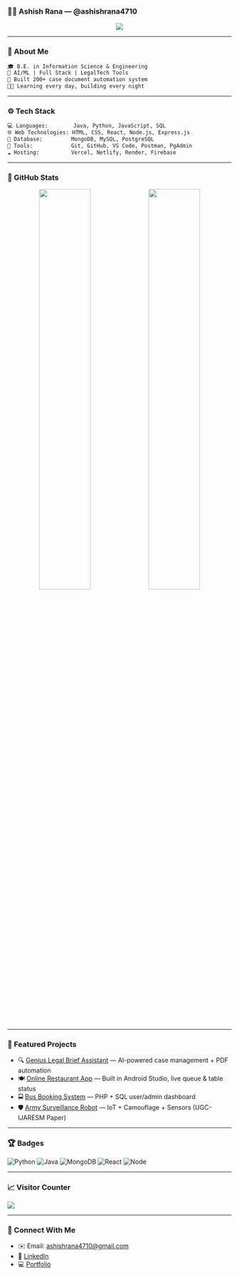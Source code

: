 ### 👨‍💻 Ashish Rana — @ashishrana4710

<p align="center">
  <img src="https://readme-typing-svg.herokuapp.com/?lines=Hey+%F0%9F%91%8B+I'm+Ashu!;IAM+Developer+at+TCS!;AI%2FML+Engineer+%7C+Full+Stack+Developer+%7C+Legal+Tech+Builder;&center=true&width=500&height=45" />
</p>

---

### 🧠 About Me
```txt
🎓 B.E. in Information Science & Engineering  
🤖 AI/ML | Full Stack | LegalTech Tools  
📂 Built 200+ case document automation system  
🧑‍💻 Learning every day, building every night
```

---

### ⚙️ Tech Stack

```txt
💻 Languages:        Java, Python, JavaScript, SQL
🌐 Web Technologies: HTML, CSS, React, Node.js, Express.js
📡 Database:         MongoDB, MySQL, PostgreSQL
🧰 Tools:            Git, GitHub, VS Code, Postman, PgAdmin
☁️ Hosting:          Vercel, Netlify, Render, Firebase
```

---

### 🚀 GitHub Stats
<p align="center">
  <img src="https://github-readme-stats.vercel.app/api?username=ashishrana4710&show_icons=true&theme=radical" width="48%" />
  <img src="https://github-readme-streak-stats.herokuapp.com/?user=ashishrana4710&theme=radical" width="48%" />
</p>

---

### 🧠 Featured Projects
- 🔍 [Genius Legal Brief Assistant](https://github.com/ashishrana4710/genius-legal-brief-assistant-44) — AI-powered case management + PDF automation
- 🍽️ [Online Restaurant App](https://github.com/ashishrana4710) — Built in Android Studio, live queue & table status
- 🚍 [Bus Booking System](https://github.com/ashishrana4710) — PHP + SQL user/admin dashboard
- 🛡️ [Army Surveillance Robot](https://github.com/ashishrana4710) — IoT + Camouflage + Sensors (UGC-IJARESM Paper)

---

### 🏆 Badges
![Python](https://img.shields.io/badge/Python-Expert-informational?style=flat&logo=python&color=yellow)
![Java](https://img.shields.io/badge/Java-Intermediate-blue?style=flat&logo=java)
![MongoDB](https://img.shields.io/badge/MongoDB-Pro-green?style=flat&logo=mongodb)
![React](https://img.shields.io/badge/React-Intermediate-61DAFB?style=flat&logo=react)
![Node](https://img.shields.io/badge/Node.js-Intermediate-brightgreen?style=flat&logo=node.js)

---

### 📈 Visitor Counter
<p align="left">
  <img src="https://profile-counter.glitch.me/ashishrana4710/count.svg" />
</p>

---

### 🔗 Connect With Me
- ✉️ Email: ashishrana4710@gmail.com
- 🔗 [LinkedIn](https://www.linkedin.com/in/ashish-rana-833b7b20a)
- 💻 [Portfolio](https://ashishrana4710.github.io/AshishPortfolio)
